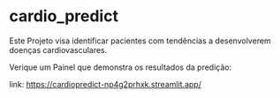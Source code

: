 # cardio_predict
Este Projeto  visa identificar pacientes com tendências a desenvolverem doenças cardiovasculares.

Verique um Painel que demonstra os resultados da predição:

link:
https://cardiopredict-np4g2prhxk.streamlit.app/
